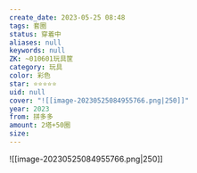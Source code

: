 ```yaml
---
create_date: 2023-05-25 08:48
tags: 套圈
status: 穿着中
aliases: null
keywords: null
ZK: ~010601玩具筐
category: 玩具
color: 彩色
star: ⭐⭐⭐⭐⭐
uid: null
cover: "![[image-20230525084955766.png|250]]"
year: 2023
from: 拼多多
amount: 2塔+50圈
size: 
---
```


![[image-20230525084955766.png|250]]

